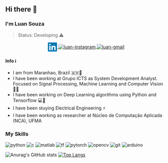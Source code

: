 ## Hi there 👋
### I'm Luan Souza
> Status: Developing ⚠️

<!-- [Snake animation](https://github.com/luansouzasilva31/luansouzasilva31/blob/main/.github/workflows/github-contribution-animation.yml) -->

<div align="center">
  <a href="https://www.linkedin.com/in/luan-de-souza-silva-75753b158/" target="_blank">
    <img align="center" alt="luan-linkedin" height="30" width="30" src="https://github.com/devicons/devicon/blob/v2.12.0/icons/linkedin/linkedin-original.svg" style="max-width:100%;">  
  </a>
  <a href="https://www.instagram.com/luan.souuuza/" target="_blank">
    <img align="center" alt="luan-instagram" height="30" width="30" src="https://seeklogo.com/images/I/instagram-new-2016-logo-D9D42A0AD4-seeklogo.com.png" style="max-width:100%;">   
  </a>
  <a href="mailto:luansouzasilva31@gmail.com" target="_blank">
    <img align="center" alt="luan-gmail" height="30" width="30" src="https://img.icons8.com/color-glass/2x/gmail.png" style="max-width:100%">
  </a>
</div>

#### Info ℹ️
- I am from Maranhao, Brazil 🇧🇷🌅
- I have been working at Grupo ICTS as System Development Analyst. Focused on Signal Processing, Machine Learning and Computer Vision 👨‍💻
- I have been working on Deep Learning algorithms using Python and Tensorflow 💻🧠
- I have been stuying Electrical Engineering ⚡
- I have been working as researcher at Núcleo de Computação Aplicada (NCA), UFMA


### My Skills
<img src="https://cdn.jsdelivr.net/gh/devicons/devicon/icons/python/python-original.svg" alt="python" width="40" height="40" style="max-width:100%;"></img>
<img src="https://cdn.jsdelivr.net/gh/devicons/devicon/icons/c/c-plain.svg" alt="c" width="40" height="40" style="max-width:100%;"></img>
<img src="https://cdn.jsdelivr.net/gh/devicons/devicon/icons/matlab/matlab-original.svg" alt="matlab" width="40" height="40" style="max-width:100%;"></img>
<img src="https://cdn.jsdelivr.net/gh/devicons/devicon/icons/tensorflow/tensorflow-original.svg" alt="tf" width="40" height="40" style="max-width:100%;"></img>
<img src="https://upload.wikimedia.org/wikipedia/commons/thumb/1/10/PyTorch_logo_icon.svg/496px-PyTorch_logo_icon.svg.png?20200318225611" alt="pytorch" width="40" height="40" style="max-width:100%;"></img>
<img src="https://www.vectorlogo.zone/logos/opencv/opencv-icon.svg" alt="opencv" width="40" height="40" style="max-width:100%;"></img>
<img src="https://cdn.jsdelivr.net/gh/devicons/devicon/icons/git/git-original.svg" alt="git" width="40" height="40" style="max-width:100%;"></img>
<img src="https://cdn.jsdelivr.net/gh/devicons/devicon/icons/arduino/arduino-original.svg" alt="arduino" width="40" height="40" style="max-width:100%;"></img>

![Anurag's GitHub stats](https://github-readme-stats.vercel.app/api?username=luansouzasilva31&show_icons=true&theme=dark)
[![Top Langs](https://github-readme-stats.vercel.app/api/top-langs/?username=luansouzasilva31&layout=compact)](https://github.com/luansouzasilva31/github-readme-stats)



